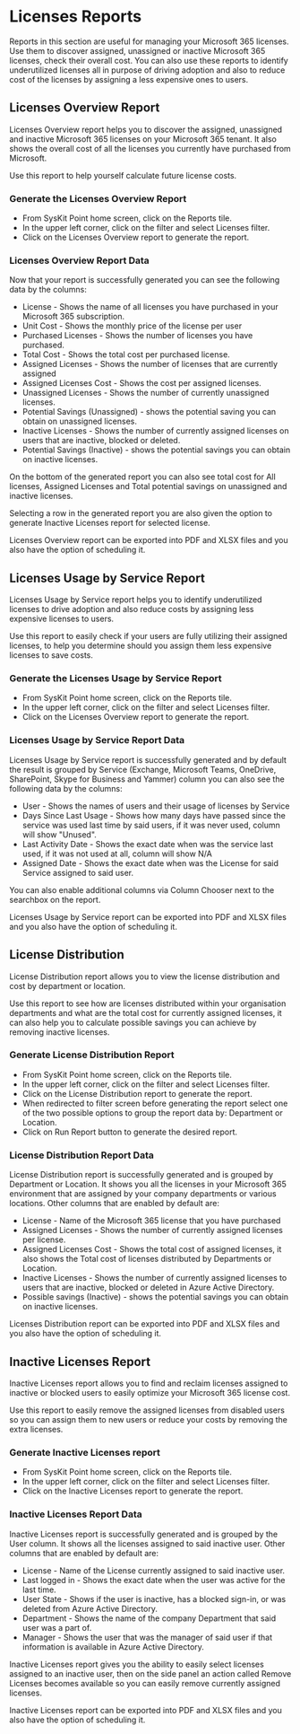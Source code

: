 # Licenses Reports

Reports in this section are useful for managing your Microsoft 365 licenses. Use them to discover assigned, unassigned or inactive Microsoft 365 licenses, check their overall cost. You can also use these reports to identify underutilized licenses all in purpose of driving adoption and also to reduce cost of the licenses by assigning a less expensive ones to users.

## Licenses Overview Report

Licenses Overview report helps you to discover the assigned, unassigned and inactive Microsoft 365 licenses on your Microsoft 365 tenant. It also shows the overall cost of all the licenses you currently have purchased from Microsoft. 

Use this report to help yourself calculate future license costs.

### Generate the Licenses Overview Report

- From SysKit Point home screen, click on the Reports tile.
- In the upper left corner, click on the filter and select Licenses filter.
- Click on the Licenses Overview report to generate the report.

### Licenses Overview Report Data

Now that your report is successfully generated you can see the following data by the columns:

- License - Shows the name of all licenses you have purchased in your Microsoft 365 subscription.
- Unit Cost - Shows the monthly price of the license per user
- Purchased Licenses - Shows the number of licenses you have purchased.
- Total Cost - Shows the total cost per purchased license.
- Assigned Licenses - Shows the number of licenses that are currently assigned
- Assigned Licenses Cost - Shows the cost per assigned licenses.
- Unassigned Licenses - Shows the number of currently unassigned licenses.
- Potential Savings (Unassigned) - shows the potential saving you can obtain on unassigned licenses.
- Inactive Licenses - Shows the number of currently assigned licenses on users that are inactive, blocked or deleted.
- Potential Savings (Inactive) - shows the potential savings you can obtain on inactive licenses.

On the bottom of the generated report you can also see total cost for All licenses, Assigned Licenses and Total potential savings on unassigned and inactive licenses. 

Selecting a row in the generated report you are also given the option to generate Inactive Licenses report for selected license.

Licenses Overview report can be exported into PDF and XLSX files and you also have the option of scheduling it.

## Licenses Usage by Service Report

Licenses Usage by Service report helps you to identify underutilized licenses to drive adoption and also reduce costs by assigning less expensive licenses to users. 

Use this report to easily check if your users are fully utilizing their assigned licenses, to help you determine should you assign them less expensive licenses to save costs.

### Generate the Licenses Usage by Service Report

- From SysKit Point home screen, click on the Reports tile.
- In the upper left corner, click on the filter and select Licenses filter.
- Click on the Licenses Overview report to generate the report.

### Licenses Usage by Service Report Data

Licenses Usage by Service report is successfully generated and by default the result is grouped by Service (Exchange, Microsoft Teams, OneDrive, SharePoint, Skype for Business and Yammer) column you can also see the following data by the columns:

- User - Shows the names of users and their usage of licenses by Service
- Days Since Last Usage - Shows how many days have passed since the service was used last time by said users, if it was never used, column will show "Unused".
- Last Activity Date - Shows the exact date when was the service last used, if it was not used at all, column will show N/A
- Assigned Date - Shows the exact date when was the License for said Service assigned to said user.

You can also enable additional columns via Column Chooser next to the searchbox on the report.

Licenses Usage by Service report can be exported into PDF and XLSX files and you also have the option of scheduling it.

## License Distribution

License Distribution report allows you to view the license distribution and cost by department or location. 

Use this report to see how are licenses distributed within your organisation departments and what are the total cost for currently assigned licenses, it can also help you to calculate possible savings you can achieve by removing inactive licenses.

### Generate License Distribution Report

- From SysKit Point home screen, click on the Reports tile.
- In the upper left corner, click on the filter and select Licenses filter.
- Click on the License Distribution report to generate the report.
- When redirected to filter screen before generating the report select one of the two possible options to group the report data by: Department or Location.
- Click on Run Report button to generate the desired report.

### License Distribution Report Data

License Distribution report is successfully generated and is grouped by Department or Location. It shows you all the licenses in your Microsoft 365 environment that are assigned by your company departments or various locations.
Other columns that are enabled by default are:

- License - Name of the Microsoft 365 license that you have purchased
- Assigned Licenses - Shows the number of currently assigned licenses per license.
- Assigned Licenses Cost - Shows the total cost of assigned licenses, it also shows the Total cost of licenses distributed by Departments or Location.
- Inactive Licenses - Shows the number of currently assigned licenses to users that are inactive, blocked or deleted in Azure Active Directory.
- Possible savings (Inactive) - shows the potential savings you can obtain on inactive licenses.

Licenses Distribution report can be exported into PDF and XLSX files and you also have the option of scheduling it.

## Inactive Licenses Report

Inactive Licenses report allows you to find and reclaim licenses assigned to inactive or blocked users to easily optimize your Microsoft 365 license cost.

Use this report to easily remove the assigned licenses from disabled users so you can assign them to new users or reduce your costs by removing the extra licenses.

### Generate Inactive Licenses report

- From SysKit Point home screen, click on the Reports tile.
- In the upper left corner, click on the filter and select Licenses filter.
- Click on the Inactive Licenses report to generate the report.

### Inactive Licenses Report Data

Inactive Licenses report is successfully generated and is grouped by the User column. It shows all the licenses assigned to said inactive user. Other columns that are enabled by default are:

- License - Name of the License currently assigned to said inactive user.
- Last logged in - Shows the exact date when the user was active for the last time.
- User State - Shows if the user is inactive, has a blocked sign-in, or was deleted from Azure Active Directory.
- Department - Shows the name of the company Department that said user was a part of.
- Manager - Shows the user that was the manager of said user if that information is available in Azure Active Directory.

Inactive Licenses report gives you the ability to easily select licenses assigned to an inactive user, then on the side panel an action called Remove Licenses becomes available so you can easily remove currently assigned licenses.

Inactive Licenses report can be exported into PDF and XLSX files and you also have the option of scheduling it.